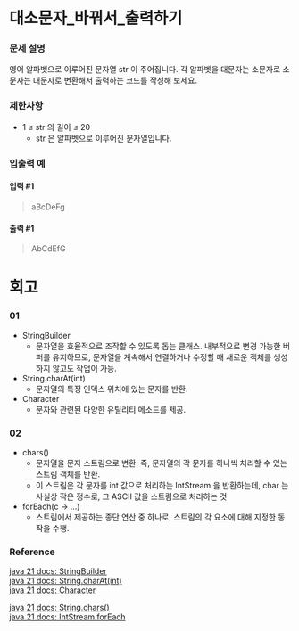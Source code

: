 # 대소문자_바꿔서_출력하기
### 문제 설명
영어 알파벳으로 이루어진 문자열 str 이 주어집니다. 각 알파벳을 대문자는 소문자로 소문자는 대문자로 변환해서 출력하는 코드를 작성해 보세요.
### 제한사항
- 1 ≤ str 의 길이 ≤ 20
  - str 은 알파벳으로 이루어진 문자열입니다.
### 입출력 예
#### 입력 #1
> aBcDeFg
#### 출력 #1
> AbCdEfG
# 회고
### 01
- StringBuilder
  - 문자열을 효율적으로 조작할 수 있도록 돕는 클래스. 내부적으로 변경 가능한 버퍼를 유지하므로, 문자열을 계속해서 연결하거나 수정할 때 새로운 객체를 생성하지 않고도 작업이 가능.
- String.charAt(int)
  - 문자열의 특정 인덱스 위치에 있는 문자를 반환.
- Character 
  - 문자와 관련된 다양한 유틸리티 메소드를 제공.
### 02
- chars()
  - 문자열을 문자 스트림으로 변환. 즉, 문자열의 각 문자를 하나씩 처리할 수 있는 스트림 객체를 반환. 
  - 이 스트림은 각 문자를 int 값으로 처리하는 IntStream 을 반환하는데, char 는 사실상 작은 정수로, 그 ASCII 값을 스트림으로 처리하는 것
- forEach(c -> ...)
  - 스트림에서 제공하는 종단 연산 중 하나로, 스트림의 각 요소에 대해 지정한 동작을 수행.
### Reference
[java 21 docs: StringBuilder](https://docs.oracle.com/en/java/javase/21/docs/api/java.base/java/lang/StringBuilder.html)  
[java 21 docs: String.charAt(int)](https://docs.oracle.com/en/java/javase/21/docs/api/java.base/java/lang/String.html#charAt(int))  
[java 21 docs: Character](https://docs.oracle.com/en/java/javase/21/docs/api/java.base/java/lang/Character.html)  

[java 21 docs: String.chars()](https://docs.oracle.com/en/java/javase/21/docs/api/java.base/java/lang/String.html#chars())    
[java 21 docs: IntStream.forEach](https://docs.oracle.com/en/java/javase/21/docs/api/java.base/java/util/stream/IntStream.html#forEach(java.util.function.IntConsumer))